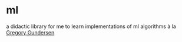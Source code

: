 # ml
a didactic library for me to learn implementations of ml algorithms à la [Gregory Gundersen](https://github.com/gwgundersen/ml/tree/master)
